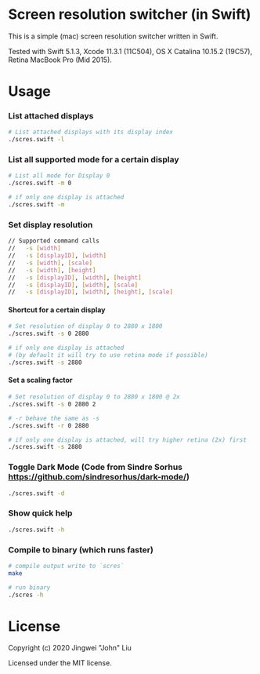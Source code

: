 # Screen resolution switcher (in Swift)
This is a simple (mac) screen resolution switcher written in Swift.

Tested with Swift 5.1.3, Xcode 11.3.1 (11C504), OS X Catalina 10.15.2 (19C57), Retina MacBook Pro (Mid 2015).

# Usage
### List attached displays
```bash
# List attached displays with its display index
./scres.swift -l
```

### List all supported mode for a certain display
```bash
# List all mode for Display 0
./scres.swift -m 0

# if only one display is attached
./scres.swift -m
```

### Set display resolution
```bash
// Supported command calls
//   -s [width]
//   -s [displayID], [width]
//   -s [width], [scale]
//   -s [width], [height]
//   -s [displayID], [width], [height]
//   -s [displayID], [width], [scale]
//   -s [displayID], [width], [height], [scale]
```

#### Shortcut for a certain display
```bash
# Set resolution of display 0 to 2880 x 1800
./scres.swift -s 0 2880

# if only one display is attached
# (by default it will try to use retina mode if possible)
./scres.swift -s 2880
```

#### Set a scaling factor
```bash
# Set resolution of display 0 to 2880 x 1800 @ 2x
./scres.swift -s 0 2880 2

# -r behave the same as -s
./scres.swift -r 0 2880

# if only one display is attached, will try higher retina (2x) first
./scres.swift -s 2880
```

### Toggle Dark Mode (Code from Sindre Sorhus https://github.com/sindresorhus/dark-mode/)
```bash
./scres.swift -d
```

### Show quick help
```bash
./scres.swift -h
```

### Compile to binary (which runs faster)
```bash
# compile output write to `scres`
make

# run binary
./scres -h
```

# License
Copyright (c) 2020 Jingwei "John" Liu

Licensed under the MIT license.
